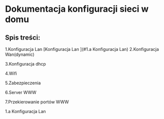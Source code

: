 #  Dokumentacja konfiguracji sieci w domu 

## Spis treści:

1.Konfiguracja Lan
[Konfiguracja Lan ](#1.a Konfiguracja Lan)
2.Konfiguracja Wan(dynamic)

3.Konfiguracja dhcp

4.Wifi

5.Zabezpieczenia
 
6.Server WWW

7.Przekierowanie portów WWW

1.a Konfiguracja Lan

